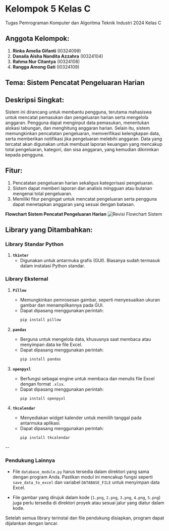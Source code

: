 # Kelompok 5 Kelas C
Tugas Pemrograman Komputer dan Algoritma Teknik Industri 2024 Kelas C

## Anggota Kelompok:
1. **Rinka Amelia Gifanti** (I0324099)
2. **Danaila Aisha Nandita Azzahra** (I0324104)
3. **Rahma Nur Citantya** (I0324108)
4. **Rangga Among Gati** (I0324109)

## Tema: Sistem Pencatat Pengeluaran Harian

## Deskripsi Singkat:
Sistem ini dirancang untuk membantu pengguna, terutama mahasiswa untuk mencatat pemasukan dan pengeluaran harian serta mengelola anggaran. Pengguna dapat menginput data pemasukan, menentukan alokasi tabungan, dan menghitung anggaran harian. Selain itu, sistem memungkinkan pencatatan pengeluaran, memverifikasi kelengkapan data, serta memberikan notifikasi jika pengeluaran melebihi anggaran. Data yang tercatat akan digunakan untuk membuat laporan keuangan yang mencakup total pengeluaran, kategori, dan sisa anggaran, yang kemudian dikirimkan kepada pengguna.

## Fitur:
1. Pencatatan pengeluaran harian sekaligus kategorisasi pengeluaran. 
2. Sistem dapat memberi laporan dan analisis mingguan atau bulanan mengenai total pengeluaran. 
3. Memiliki fitur pengingat untuk mencatat pengeluaran serta pengguna dapat menetapkan anggaran yang sesuai dengan batasan.

**Flowchart Sistem Pencatat Pengeluaran Harian**
![Revisi Flowchart Sistem](https://github.com/user-attachments/assets/e16ee1e6-4d74-4044-9910-dd8a035b7164)


## Library yang Ditambahkan:
### **Library Standar Python**
1. **`tkinter`**
   - Digunakan untuk antarmuka grafis (GUI). Biasanya sudah termasuk dalam instalasi Python standar.

### **Library Eksternal**
1. **`Pillow`**
   - Memungkinkan pemrosesan gambar, seperti menyesuaikan ukuran gambar dan menampilkannya pada GUI.
   - Dapat dipasang menggunakan perintah:  
     ```bash
     pip install pillow
     ```

2. **`pandas`**
   - Berguna untuk mengelola data, khususnya saat membaca atau menyimpan data ke file Excel.
   - Dapat dipasang menggunakan perintah:  
     ```bash
     pip install pandas
     ```

3. **`openpyxl`**
   - Berfungsi sebagai engine untuk membaca dan menulis file Excel dengan format `.xlsx`.
   - Dapat dipasang menggunakan perintah:  
     ```bash
     pip install openpyxl
     ```

4. **`tkcalendar`**
   - Menyediakan widget kalender untuk memilih tanggal pada antarmuka aplikasi.
   - Dapat dipasang menggunakan perintah:  
     ```bash
     pip install tkcalendar
     ```
--
### **Pendukung Lainnya**
- File `database_module.py` harus tersedia dalam direktori yang sama dengan program Anda. Pastikan modul ini mencakup fungsi seperti `save_data_to_excel` dan variabel `DATABASE_FILE` untuk menyimpan data Excel.

- File gambar yang dirujuk dalam kode (`1.png`, `2.png`, `3.png`, `4.png`, `5.png`) juga perlu tersedia di direktori proyek atau sesuai jalur yang diatur dalam kode.

Setelah semua library terinstal dan file pendukung disiapkan, program dapat dijalankan dengan lancar.
